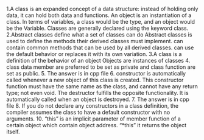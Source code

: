 1.A class is an expanded concept of a data structure: instead of holding only data, it can hold both data and
functions.
An object is an instantiation of a class. In terms of variables, a class would be the type, and an object would be the
Variable.
Classes are generally declared using the keyword class.
2.Abstract classes define what a set of classes can do 
Abstract classes is used to define the methods their derived classes must implement. 
can contain common methods that can be used by all derived classes. 
can use the default behavior or replaces it with its own variation. 
3.A class is a definition of the behavior of an object Objects are instances of classes
4. class data member are preferred to be set as private and class function are set as public.
5. The answer is in cpp file
6. constructor is automatically called
whenever a new object of this class is created. This constructor function must have the same name as the class,
and cannot have any return type; not even void.
The destructor fulfills the opposite functionality. It is automatically called when an object is destroyed.
7. The answer is in cpp file
8. If you do not declare any constructors in a class definition, the compiler assumes the class to have a default
constructor with no arguments.
10. “this” is an implicit parameter of member function of a certain object which contain object address.
“*this” it returns the object itself.
